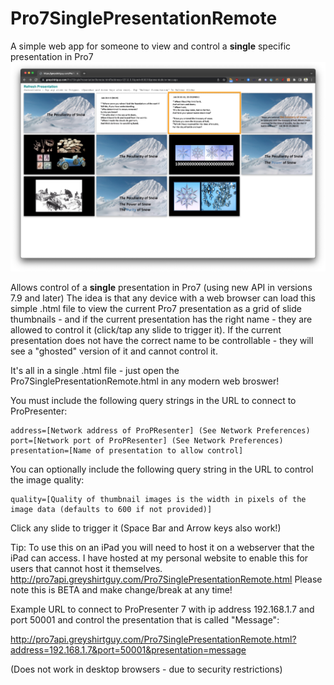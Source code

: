 # Pro7SinglePresentationRemote
A simple web app for someone to view and control a **single** specific presentation in Pro7
![Screenshot](Screenshot.png)

Allows control of a **single** presentation in Pro7 (using new API in versions 7.9 and later)
The idea is that any device with a web browser can load this simple .html file to view the current Pro7 presentation as a grid of slide thumbnails - and if the current presentation has the right name - they are allowed to control it (click/tap any slide to trigger it).
If the current presentation does not have the correct name to be controllable - they will see a "ghosted" version of it and cannot control it.

It's all in a single .html file - just open the Pro7SinglePresentationRemote.html in any modern web broswer!

You must include the following query strings in the URL to connect to ProPresenter:
```
address=[Network address of ProPResenter] (See Network Preferences)
port=[Network port of ProPResenter] (See Network Preferences)
presentation=[Name of presentation to allow control]
```

You can optionally include the following query string in the URL to control the image quality:
```
quality=[Quality of thumbnail images is the width in pixels of the image data (defaults to 600 if not provided)]
```

Click any slide to trigger it (Space Bar and Arrow keys also work!)

Tip: To use this on an iPad you will need to host it on a webserver that the iPad can access.
I have hosted at my personal website to enable this for users that cannot host it themselves.
http://pro7api.greyshirtguy.com/Pro7SinglePresentationRemote.html
Please note this is BETA and make change/break at any time!

Example URL to connect to ProPresenter 7 with ip address 192.168.1.7 and port 50001 and control the presentation that is called "Message":

http://pro7api.greyshirtguy.com/Pro7SinglePresentationRemote.html?address=192.168.1.7&port=50001&presentation=message

(Does not work in desktop browsers - due to security restrictions)
